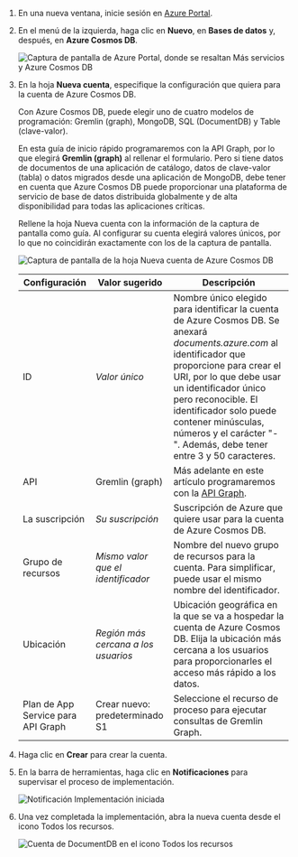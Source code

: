 1. En una nueva ventana, inicie sesión en [Azure Portal](https://portal.azure.com/).
2. En el menú de la izquierda, haga clic en **Nuevo**, en **Bases de datos** y, después, en **Azure Cosmos DB**.
   
   ![Captura de pantalla de Azure Portal, donde se resaltan Más servicios y Azure Cosmos DB](./media/cosmosdb-create-dbaccount-graph/create-nosql-db-databases-json-tutorial-1.png)

3. En la hoja **Nueva cuenta**, especifique la configuración que quiera para la cuenta de Azure Cosmos DB. 

    Con Azure Cosmos DB, puede elegir uno de cuatro modelos de programación: Gremlin (graph), MongoDB, SQL (DocumentDB) y Table (clave-valor).  
       
    En esta guía de inicio rápido programaremos con la API Graph, por lo que elegirá **Gremlin (graph)** al rellenar el formulario. Pero si tiene datos de documentos de una aplicación de catálogo, datos de clave-valor (tabla) o datos migrados desde una aplicación de MongoDB, debe tener en cuenta que Azure Cosmos DB puede proporcionar una plataforma de servicio de base de datos distribuida globalmente y de alta disponibilidad para todas las aplicaciones críticas.

    Rellene la hoja Nueva cuenta con la información de la captura de pantalla como guía. Al configurar su cuenta elegirá valores únicos, por lo que no coincidirán exactamente con los de la captura de pantalla. 
 
    ![Captura de pantalla de la hoja Nueva cuenta de Azure Cosmos DB](./media/cosmosdb-create-dbaccount-graph/create-nosql-db-databases-json-tutorial-2.png)

    Configuración|Valor sugerido|Descripción
    ---|---|---
    ID|*Valor único*|Nombre único elegido para identificar la cuenta de Azure Cosmos DB. Se anexará *documents.azure.com* al identificador que proporcione para crear el URI, por lo que debe usar un identificador único pero reconocible. El identificador solo puede contener minúsculas, números y el carácter "-". Además, debe tener entre 3 y 50 caracteres.
    API|Gremlin (graph)|Más adelante en este artículo programaremos con la [API Graph](../articles/cosmos-db/graph-introduction.md).|
    La suscripción|*Su suscripción*|Suscripción de Azure que quiere usar para la cuenta de Azure Cosmos DB. 
    Grupo de recursos|*Mismo valor que el identificador*|Nombre del nuevo grupo de recursos para la cuenta. Para simplificar, puede usar el mismo nombre del identificador. 
    Ubicación|*Región más cercana a los usuarios*|Ubicación geográfica en la que se va a hospedar la cuenta de Azure Cosmos DB. Elija la ubicación más cercana a los usuarios para proporcionarles el acceso más rápido a los datos.
    Plan de App Service para API Graph|Crear nuevo: predeterminado S1|Seleccione el recurso de proceso para ejecutar consultas de Gremlin Graph.

4. Haga clic en **Crear** para crear la cuenta.
5. En la barra de herramientas, haga clic en **Notificaciones** para supervisar el proceso de implementación.

    ![Notificación Implementación iniciada](./media/cosmosdb-create-dbaccount-graph/azure-documentdb-nosql-notification.png)

6.  Una vez completada la implementación, abra la nueva cuenta desde el icono Todos los recursos. 

    ![Cuenta de DocumentDB en el icono Todos los recursos](./media/cosmosdb-create-dbaccount-graph/azure-documentdb-all-resources.png)